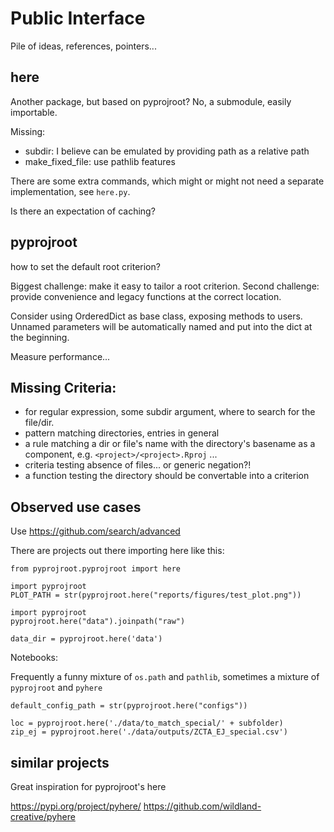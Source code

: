 # Public Interface

Pile of ideas, references, pointers...

## here

Another package, but based on pyprojroot?
No, a submodule, easily importable.

Missing:
* subdir: I believe can be emulated by providing path as a relative path
* make_fixed_file: use pathlib features

There are some extra commands, which might or might not need
a separate implementation, see `here.py`.

Is there an expectation of caching?

## pyprojroot

how to set the default root criterion?

Biggest challenge: make it easy to tailor a root criterion.
Second challenge: provide convenience and legacy functions at the correct location.

Consider using OrderedDict as base class, exposing methods to users.
Unnamed parameters will be automatically named and put into the dict at the
beginning.

Measure performance...

## Missing Criteria:

* for regular expression, some subdir argument, where to search for the file/dir.
* pattern matching directories, entries in general
* a rule matching a dir or file's name with the directory's basename as a component,
  e.g. `<project>/<project>.Rproj` ...
* criteria testing absence of files... or generic negation?!
* a function testing the directory should be convertable into a criterion

## Observed use cases

Use https://github.com/search/advanced

There are projects out there importing here like this:

```python3
from pyprojroot.pyprojroot import here
```

```python3
import pyprojroot
PLOT_PATH = str(pyprojroot.here("reports/figures/test_plot.png"))
```

```python3
import pyprojroot
pyprojroot.here("data").joinpath("raw")
```

```python3
data_dir = pyprojroot.here('data')
```

Notebooks:

Frequently a funny mixture of `os.path` and `pathlib`,
sometimes a mixture of `pyprojroot` and `pyhere`

```python3
default_config_path = str(pyprojroot.here("configs"))
```

```python3
loc = pyprojroot.here('./data/to_match_special/' + subfolder)
zip_ej = pyprojroot.here('./data/outputs/ZCTA_EJ_special.csv')
```

## similar projects

Great inspiration for pyprojroot's here

https://pypi.org/project/pyhere/
https://github.com/wildland-creative/pyhere